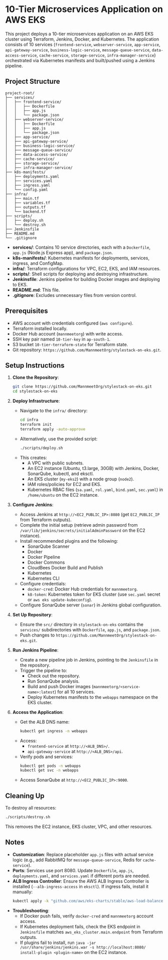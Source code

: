 # 10-Tier Microservices Application on AWS EKS

This project deploys a 10-tier microservices application on an AWS EKS cluster using Terraform, Jenkins, Docker, and Kubernetes. The application consists of 10 services (`frontend-service`, `webserver-service`, `app-service`, `api-gateway-service`, `business-logic-service`, `message-queue-service`, `data-access-service`, `cache-service`, `storage-service`, `infra-manager-service`) orchestrated via Kubernetes manifests and built/pushed using a Jenkins pipeline.

## Project Structure

```
project-root/
├── services/
│   ├── frontend-service/
│   │   ├── Dockerfile
│   │   ├── app.js
│   │   └── package.json
│   ├── webserver-service/
│   │   ├── Dockerfile
│   │   ├── app.js
│   │   └── package.json
│   ├── app-service/
│   ├── api-gateway-service/
│   ├── business-logic-service/
│   ├── message-queue-service/
│   ├── data-access-service/
│   ├── cache-service/
│   ├── storage-service/
│   ├── infra-manager-service/
├── k8s-manifests/
│   ├── deployments.yaml
│   ├── services.yaml
│   ├── ingress.yaml
│   └── config.yaml
├── infra/
│   ├── main.tf
│   ├── variables.tf
│   ├── outputs.tf
│   └── backend.tf
├── scripts/
│   ├── deploy.sh
│   └── destroy.sh
├── Jenkinsfile
├── README.md
└── .gitignore
```

- **services/**: Contains 10 service directories, each with a `Dockerfile`, `app.js` (Node.js Express app), and `package.json`.
- **k8s-manifests/**: Kubernetes manifests for deployments, services, ingress, and ConfigMap.
- **infra/**: Terraform configurations for VPC, EC2, EKS, and IAM resources.
- **scripts/**: Shell scripts for deploying and destroying infrastructure.
- **Jenkinsfile**: Jenkins pipeline for building Docker images and deploying to EKS.
- **README.md**: This file.
- **.gitignore**: Excludes unnecessary files from version control.

## Prerequisites

- AWS account with credentials configured (`aws configure`).
- Terraform installed locally.
- Docker Hub account (`mannmeetorg`) with write access.
- SSH key pair named `10-tier-key` in `ap-south-1`.
- S3 bucket `10-tier-terraform-state` for Terraform state.
- Git repository: `https://github.com/MannmeetOrg/stylestack-on-eks.git`.

## Setup Instructions

1. **Clone the Repository**:
   ```bash
   git clone https://github.com/MannmeetOrg/stylestack-on-eks.git
   cd stylestack-on-eks
   ```

2. **Deploy Infrastructure**:
   - Navigate to the `infra/` directory:
     ```bash
     cd infra
     terraform init
     terraform apply -auto-approve
     ```
   - Alternatively, use the provided script:
     ```bash
     ./scripts/deploy.sh
     ```
   - This creates:
     - A VPC with public subnets.
     - An EC2 instance (Ubuntu, t3.large, 30GB) with Jenkins, Docker, SonarQube, kubectl, and eksctl.
     - An EKS cluster (`my-eks2`) with a node group (`node2`).
     - IAM roles/policies for EC2 and EKS.
     - Kubernetes RBAC files (`sa.yaml`, `rol.yaml`, `bind.yaml`, `sec.yaml`) in `/home/ubuntu` on the EC2 instance.

3. **Configure Jenkins**:
   - Access Jenkins at `http://<EC2_PUBLIC_IP>:8080` (get `EC2_PUBLIC_IP` from Terraform outputs).
   - Complete the initial setup (retrieve admin password from `/var/lib/jenkins/secrets/initialAdminPassword` on the EC2 instance).
   - Install recommended plugins and the following:
     - SonarQube Scanner
     - Docker
     - Docker Pipeline
     - Docker Commons
     - CloudBees Docker Build and Publish
     - Kubernetes
     - Kubernetes CLI
   - Configure credentials:
     - `docker-cred`: Docker Hub credentials for `mannmeetorg`.
     - `k8-token`: Kubernetes token for EKS cluster (use `sec.yaml` secret or `aws eks update-kubeconfig`).
   - Configure SonarQube server (`sonar`) in Jenkins global configuration.

4. **Set Up Repository**:
   - Ensure the `src/` directory in `stylestack-on-eks` contains the `services/` subdirectories with `Dockerfile`, `app.js`, and `package.json`.
   - Push changes to `https://github.com/MannmeetOrg/stylestack-on-eks.git`.

5. **Run Jenkins Pipeline**:
   - Create a new pipeline job in Jenkins, pointing to the `Jenkinsfile` in the repository.
   - Trigger the pipeline to:
     - Check out the repository.
     - Run SonarQube analysis.
     - Build and push Docker images (`mannmeetorg/<service-name>:latest`) for all 10 services.
     - Deploy Kubernetes manifests to the `webapps` namespace on the EKS cluster.

6. **Access the Application**:
   - Get the ALB DNS name:
     ```bash
     kubectl get ingress -n webapps
     ```
   - Access:
     - `frontend-service` at `http://<ALB_DNS>/`.
     - `api-gateway-service` at `http://<ALB_DNS>/api`.
   - Verify pods and services:
     ```bash
     kubectl get pods -n webapps
     kubectl get svc -n webapps
     ```
   - Access SonarQube at `http://<EC2_PUBLIC_IP>:9000`.

## Cleaning Up

To destroy all resources:
```bash
./scripts/destroy.sh
```
This removes the EC2 instance, EKS cluster, VPC, and other resources.

## Notes

- **Customization**: Replace placeholder `app.js` files with actual service logic (e.g., add RabbitMQ for `message-queue-service`, Redis for `cache-service`).
- **Ports**: Services use port 8080. Update `Dockerfile`, `app.js`, `deployments.yaml`, and `services.yaml` if different ports are needed.
- **ALB Ingress Controller**: Ensure the AWS ALB Ingress Controller is installed (`--alb-ingress-access` in `eksctl`). If ingress fails, install it manually:
  ```bash
  kubectl apply -k "github.com/aws/eks-charts/stable/aws-load-balancer-controller//?ref=master"
  ```
- **Troubleshooting**:
  - If Docker push fails, verify `docker-cred` and `mannmeetorg` account access.
  - If Kubernetes deployment fails, check the EKS endpoint in `Jenkinsfile` matches `aws_eks_cluster.main.endpoint` from Terraform outputs.
  - If plugins fail to install, run `java -jar /usr/share/jenkins/jenkins.war -s http://localhost:8080/ install-plugin <plugin-name>` on the EC2 instance.